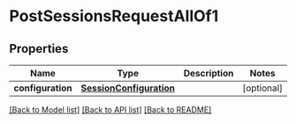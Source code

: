 # PostSessionsRequestAllOf1

## Properties
Name | Type | Description | Notes
------------ | ------------- | ------------- | -------------
**configuration** | [**SessionConfiguration**](SessionConfiguration.md) |  | [optional] 

[[Back to Model list]](../README.md#documentation-for-models) [[Back to API list]](../README.md#documentation-for-api-endpoints) [[Back to README]](../README.md)


